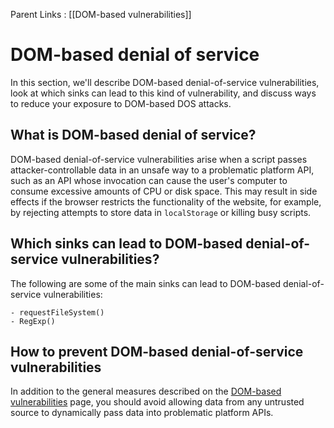 Parent Links : [[DOM-based vulnerabilities]]

# DOM-based denial of service

In this section, we'll describe DOM-based denial-of-service vulnerabilities, look at which sinks can lead to this kind of vulnerability, and discuss ways to reduce your exposure to DOM-based DOS attacks.

## What is DOM-based denial of service?

DOM-based denial-of-service vulnerabilities arise when a script passes attacker-controllable data in an unsafe way to a problematic platform API, such as an API whose invocation can cause the user's computer to consume excessive amounts of CPU or disk space. This may result in side effects if the browser restricts the functionality of the website, for example, by rejecting attempts to store data in `localStorage` or killing busy scripts.

## Which sinks can lead to DOM-based denial-of-service vulnerabilities?

The following are some of the main sinks can lead to DOM-based denial-of-service vulnerabilities:

	- requestFileSystem()  
	- RegExp()
 
## How to prevent DOM-based denial-of-service vulnerabilities

In addition to the general measures described on the [DOM-based vulnerabilities](https://portswigger.net/web-security/dom-based) page, you should avoid allowing data from any untrusted source to dynamically pass data into problematic platform APIs.